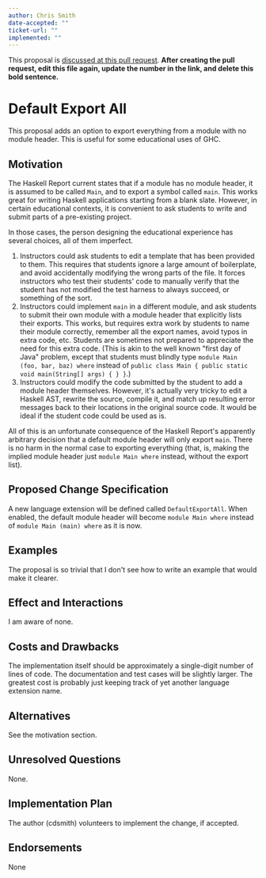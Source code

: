 ```yaml
---
author: Chris Smith
date-accepted: ""
ticket-url: ""
implemented: ""
---
```


This proposal is [discussed at this pull request](https://github.com/ghc-proposals/ghc-proposals/pull/0>).
**After creating the pull request, edit this file again, update the number in
the link, and delete this bold sentence.**

# Default Export All

This proposal adds an option to export everything from a module with no module
header.  This is useful for some educational uses of GHC.

## Motivation

The Haskell Report current states that if a module has no module header, it is
assumed to be called `Main`, and to export a symbol called `main`.  This works
great for writing Haskell applications starting from a blank slate.  However, in
certain educational contexts, it is convenient to ask students to write and
submit parts of a pre-existing project.

In those cases, the person designing the educational experience has several
choices, all of them imperfect.

1. Instructors could ask students to edit a template that has been provided to
   them. This requires that students ignore a large amount of boilerplate, and
   avoid accidentally modifying the wrong parts of the file. It forces
   instructors who test their students' code to manually verify that the
   student has not modified the test harness to always succeed, or something
   of the sort.
2. Instructors could implement `main` in a different module, and ask students to
   submit their own module with a module header that explicitly lists their
   exports.  This works, but requires extra work by students to name their module
   correctly, remember all the export names, avoid typos in extra code, etc.
   Students are sometimes not prepared to appreciate the need for this extra code.
   (This is akin to the well known "first day of Java" problem, except that
   students must blindly type `module Main (foo, bar, baz) where` instead of
   `public class Main { public static void main(String[] args) { } }`.)
3. Instructors could modify the code submitted by the student to add a module
   header themselves.  However, it's actually very tricky to edit a Haskell AST,
   rewrite the source, compile it, and match up resulting error messages back to
   their locations in the original source code.  It would be ideal if the student
   code could be used as is.

All of this is an unfortunate consequence of the Haskell Report's apparently
arbitrary decision that a default module header will only export `main`.  There
is no harm in the normal case to exporting everything (that, is, making the
implied module header just `module Main where` instead, without the export list).

## Proposed Change Specification

A new language extension will be defined called `DefaultExportAll`.  When
enabled, the default module header will become `module Main where` instead
of `module Main (main) where` as it is now.

## Examples

The proposal is so trivial that I don't see how to write an example that
would make it clearer.

## Effect and Interactions

I am aware of none.

## Costs and Drawbacks

The implementation itself should be approximately a single-digit number of
lines of code.  The documentation and test cases will be slightly larger.
The greatest cost is probably just keeping track of yet another language
extension name.

## Alternatives

See the motivation section.

## Unresolved Questions

None.

## Implementation Plan

The author (cdsmith) volunteers to implement the change, if accepted.

## Endorsements

None
